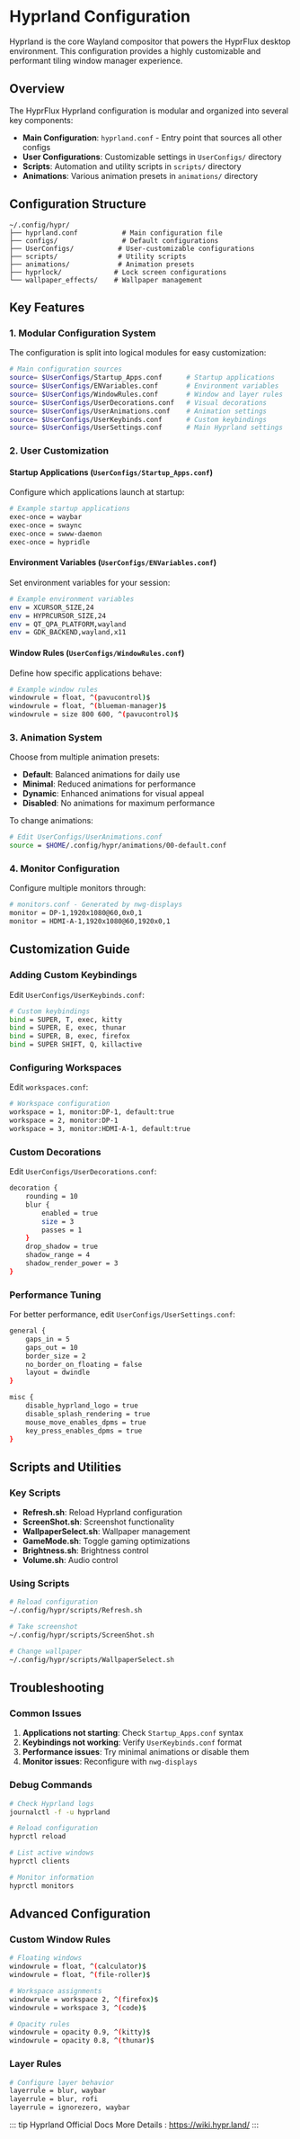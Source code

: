 # Hyprland Configuration

Hyprland is the core Wayland compositor that powers the HyprFlux desktop environment. This configuration provides a highly customizable and performant tiling window manager experience.

## Overview

The HyprFlux Hyprland configuration is modular and organized into several key components:

- **Main Configuration**: `hyprland.conf` - Entry point that sources all other configs
- **User Configurations**: Customizable settings in `UserConfigs/` directory
- **Scripts**: Automation and utility scripts in `scripts/` directory
- **Animations**: Various animation presets in `animations/` directory

## Configuration Structure

```
~/.config/hypr/
├── hyprland.conf           # Main configuration file
├── configs/                # Default configurations
├── UserConfigs/           # User-customizable configurations
├── scripts/               # Utility scripts
├── animations/            # Animation presets
├── hyprlock/             # Lock screen configurations
└── wallpaper_effects/    # Wallpaper management
```

## Key Features

### 1. Modular Configuration System

The configuration is split into logical modules for easy customization:

```bash
# Main configuration sources
source= $UserConfigs/Startup_Apps.conf      # Startup applications
source= $UserConfigs/ENVariables.conf       # Environment variables
source= $UserConfigs/WindowRules.conf       # Window and layer rules
source= $UserConfigs/UserDecorations.conf   # Visual decorations
source= $UserConfigs/UserAnimations.conf    # Animation settings
source= $UserConfigs/UserKeybinds.conf      # Custom keybindings
source= $UserConfigs/UserSettings.conf      # Main Hyprland settings
```

### 2. User Customization

#### Startup Applications (`UserConfigs/Startup_Apps.conf`)

Configure which applications launch at startup:

```bash
# Example startup applications
exec-once = waybar
exec-once = swaync
exec-once = swww-daemon
exec-once = hypridle
```

#### Environment Variables (`UserConfigs/ENVariables.conf`)

Set environment variables for your session:

```bash
# Example environment variables
env = XCURSOR_SIZE,24
env = HYPRCURSOR_SIZE,24
env = QT_QPA_PLATFORM,wayland
env = GDK_BACKEND,wayland,x11
```

#### Window Rules (`UserConfigs/WindowRules.conf`)

Define how specific applications behave:

```bash
# Example window rules
windowrule = float, ^(pavucontrol)$
windowrule = float, ^(blueman-manager)$
windowrule = size 800 600, ^(pavucontrol)$
```

### 3. Animation System

Choose from multiple animation presets:

- **Default**: Balanced animations for daily use
- **Minimal**: Reduced animations for performance
- **Dynamic**: Enhanced animations for visual appeal
- **Disabled**: No animations for maximum performance

To change animations:

```bash
# Edit UserConfigs/UserAnimations.conf
source = $HOME/.config/hypr/animations/00-default.conf
```

### 4. Monitor Configuration

Configure multiple monitors through:

```bash
# monitors.conf - Generated by nwg-displays
monitor = DP-1,1920x1080@60,0x0,1
monitor = HDMI-A-1,1920x1080@60,1920x0,1
```

## Customization Guide

### Adding Custom Keybindings

Edit `UserConfigs/UserKeybinds.conf`:

```bash
# Custom keybindings
bind = SUPER, T, exec, kitty
bind = SUPER, E, exec, thunar
bind = SUPER, B, exec, firefox
bind = SUPER SHIFT, Q, killactive
```

### Configuring Workspaces

Edit `workspaces.conf`:

```bash
# Workspace configuration
workspace = 1, monitor:DP-1, default:true
workspace = 2, monitor:DP-1
workspace = 3, monitor:HDMI-A-1, default:true
```

### Custom Decorations

Edit `UserConfigs/UserDecorations.conf`:

```bash
decoration {
    rounding = 10
    blur {
        enabled = true
        size = 3
        passes = 1
    }
    drop_shadow = true
    shadow_range = 4
    shadow_render_power = 3
}
```

### Performance Tuning

For better performance, edit `UserConfigs/UserSettings.conf`:

```bash
general {
    gaps_in = 5
    gaps_out = 10
    border_size = 2
    no_border_on_floating = false
    layout = dwindle
}

misc {
    disable_hyprland_logo = true
    disable_splash_rendering = true
    mouse_move_enables_dpms = true
    key_press_enables_dpms = true
}
```

## Scripts and Utilities

### Key Scripts

- **Refresh.sh**: Reload Hyprland configuration
- **ScreenShot.sh**: Screenshot functionality
- **WallpaperSelect.sh**: Wallpaper management
- **GameMode.sh**: Toggle gaming optimizations
- **Brightness.sh**: Brightness control
- **Volume.sh**: Audio control

### Using Scripts

```bash
# Reload configuration
~/.config/hypr/scripts/Refresh.sh

# Take screenshot
~/.config/hypr/scripts/ScreenShot.sh

# Change wallpaper
~/.config/hypr/scripts/WallpaperSelect.sh
```

## Troubleshooting

### Common Issues

1. **Applications not starting**: Check `Startup_Apps.conf` syntax
2. **Keybindings not working**: Verify `UserKeybinds.conf` format
3. **Performance issues**: Try minimal animations or disable them
4. **Monitor issues**: Reconfigure with `nwg-displays`

### Debug Commands

```bash
# Check Hyprland logs
journalctl -f -u hyprland

# Reload configuration
hyprctl reload

# List active windows
hyprctl clients

# Monitor information
hyprctl monitors
```

## Advanced Configuration

### Custom Window Rules

```bash
# Floating windows
windowrule = float, ^(calculator)$
windowrule = float, ^(file-roller)$

# Workspace assignments
windowrule = workspace 2, ^(firefox)$
windowrule = workspace 3, ^(code)$

# Opacity rules
windowrule = opacity 0.9, ^(kitty)$
windowrule = opacity 0.8, ^(thunar)$
```

### Layer Rules

```bash
# Configure layer behavior
layerrule = blur, waybar
layerrule = blur, rofi
layerrule = ignorezero, waybar
```

::: tip Hyprland Official Docs
More Details : https://wiki.hypr.land/
:::
